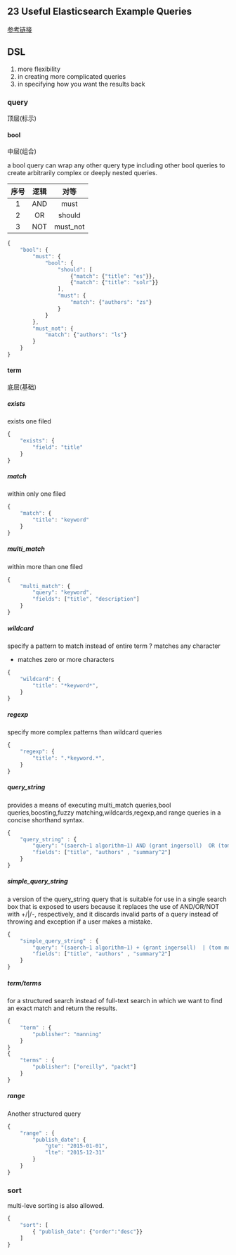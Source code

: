 ## 23 Useful Elasticsearch Example Queries
[参考链接](https://dzone.com/articles/23-useful-elasticsearch-example-queries)
## DSL
1. more flexibility 
2. in creating more complicated queries
3. in specifying how you want the results back
### query
顶层(标示)
#### bool
中层(组合)

a bool query can wrap any other query type including other bool queries to create arbitrarily complex or deeply nested queries.

| 序号 | 逻辑 | 对等 |
| :-: | :-: | :-: |
| 1 | AND | must |
| 2 | OR | should |
| 3 | NOT | must_not |

```js
{
    "bool": {
        "must": {
            "bool": {
                "should": [
                    {"match": {"title": "es"}},
                    {"match": {"title": "solr"}}
                ],
                "must": {
                    "match": {"authors": "zs"}
                }
            }
        },
        "must_not": {
            "match": {"authors": "ls"}
        }
    }
}
```

#### term
底层(基础)

##### exists
exists one filed
```js
{
    "exists": {
        "field": "title"
    }
}
```
##### match
within only one filed
```js
{
    "match": {
        "title": "keyword"
    }
}
```
##### multi_match
within more than one filed
```js
{
    "multi_match": {
        "query": "keyword",
        "fields": ["title", "description"]
    }
}
```
##### wildcard
specify a pattern to match instead of entire term
? matches any character
* matches zero or more characters
```js
{
    "wildcard": {
        "title": "*keyword*",
    }
}
```
##### regexp
specify more complex patterns than wildcard queries
```js
{
    "regexp": {
        "title": ".*keyword.*",
    }
}
```
##### query_string
provides a means of executing multi_match queries,bool queries,boosting,fuzzy matching,wildcards,regexp,and range queries in a
concise shorthand syntax.
```js
{
    "query_string" : {
        "query": "(saerch~1 algorithm~1) AND (grant ingersoll)  OR (tom morton)",
        "fields": ["title", "authors" , "summary^2"]
    }
}
```
##### simple_query_string
a version of the query_string query that is suitable for use in a single search
box that is exposed to users because it replaces the use of AND/OR/NOT with +/|/-,
respectively, and it discards invalid parts of a query instead of throwing and exception if a user makes a mistake.
```js
{
    "simple_query_string" : {
        "query": "(saerch~1 algorithm~1) + (grant ingersoll)  | (tom morton)",
        "fields": ["title", "authors" , "summary^2"]
    }
}
```

##### term/terms
for a structured search instead of full-text search in which we want to find an exact match and return the results.
```js
{
    "term" : {
        "publisher": "manning"
    }
}
{
    "terms" : {
        "publisher": ["oreilly", "packt"]
    }
}
```
##### range
Another structured query
```js
{
    "range" : {
        "publish_date": {
            "gte": "2015-01-01",
            "lte": "2015-12-31"
        }
    }
}
```

### sort
multi-leve sorting is also allowed.
```js
{
    "sort": [
        { "publish_date": {"order":"desc"}}
    ]
}
```